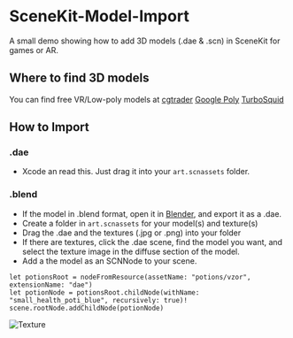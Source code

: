 # SceneKit-Model-Import
A small demo showing how to add 3D models (.dae &amp; .scn) in SceneKit for games or AR.

## Where to find 3D models
You can find free VR/Low-poly models at
[cgtrader](https://www.cgtrader.com/free-3d-models?polygons=lt_5k&low_poly=1)
[Google Poly](https://poly.google.com/)
[TurboSquid](https://www.turbosquid.com/Search/3D-Models/free)

## How to Import

### .dae
- Xcode an read this. Just drag it into your `art.scnassets` folder.

### .blend
- If the model in .blend format, open it in [Blender](https://www.blender.org/), and export it as a .dae.
- Create a folder in `art.scnassets`  for your model(s) and texture(s)
- Drag the .dae and the textures (.jpg or .png) into your folder
- If there are textures, click the .dae scene, find the model you want, and select the texture image in the diffuse section of the model.
- Add a the model as an SCNNode to your scene.

```swift4
let potionsRoot = nodeFromResource(assetName: "potions/vzor", extensionName: "dae")
let potionNode = potionsRoot.childNode(withName: "small_health_poti_blue", recursively: true)!
scene.rootNode.addChildNode(potionNode)
```
![Texture][textureFix]

[textureFix]: https://github.com/p-sun/SceneKit-Model-Import/blob/master/Images/fix_dae_textures.png
